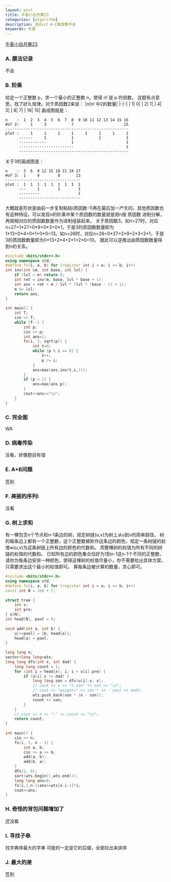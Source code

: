 ```yaml
---
layout: post
title: 牛客小白月赛23 
categories: [algorithm]
description: 连div2 A-C难度都不会 
keywords: 牛客
---
```


[牛客小白月赛23](https://ac.nowcoder.com/acm/contest/4784#question)
### A. 膜法记录
不会

### B. 阶乘
给定一个正整数 p，求一个最小的正整数 n，使得 n! 是 p 的倍数。
这题有点意思，找了好久规律。对于质因数2来说：
|n|n! 中2的数量|
|-|-|
| 1| 0|
| 2| 1|
| 4| 3|
| 8| 7|
| 16| 15|
画成图就是：
```
n    :  1  2  3  4  5  6  7  8  9 10 11 12 13 14 15 16
#of 2:     1     3           7                      15
------------------------------------------------------
plot :     1     1     1     1     1     1     1     1
      ------     1           1           1           1
      ------------           1                       1
      ------------------------                       1
      ------------------------------------------------
```
关于3的画成图是：
```
n    :  3  6  9 12 15 18 21 24 27
#of 3:  1     4        8       13
---------------------------------
plot :  1  1  1  1  1  1  1  1  1
      ---     1        1        1 
      ---------                 1  
      ---------------------------
```
大概就是形状是由前一步复制粘贴(质因数-1)再在最后加一产生的。其他质因数也有这种特征。可以发现n的阶乘中某个质因数的数量就是把n按 质因数 进制分解，再按相对应的质因数数量作为进制组装起来。
关于质因数3，如n=27时，对应n=27=1\*27+0\*9+0\*3+0\*1，于是3的质因数数量即为1\*13+0\*4+0\*1+0\*0=13。如n=26时，对应n=26=0\*27+2\*9+2\*3+2\*1，于是3的质因数数量即为0\*13+2\*4+2\*1+2\*0=10。
据此可以逆推出由质因数数量得到n的关系。
```c++
#include <bits/stdc++.h>
using namespace std;
#define fx(i, a, b) for (register int i = a; i <= b; i++)
int inv(int &m, int base, int lvl) {
    if (lvl > m) return 0;
    int ret = inv(m, base, lvl * base + 1);
    int ans = ret + m / lvl * (lvl * (base - 1) + 1);
    m %= lvl;
    return ans;
}
 
int main() {
    int T;
    cin >> T;
    while (T--) {
        int p;
        cin >> p;
        int ans=1;
        fx(i, 2, sqrt(p)) {
            int t=0;
            while (p % i == 0) {
                t++;
                p /= i;
            }
            ans=max(ans,inv(t,i,1));
        }
        if (p > 1) {
            ans=max(ans,p);
        }
        cout<<ans<<"\n";
    }
}
```

### C. 完全图
WA

### D. 病毒传染
没看，好像题目有错

### E. A+B问题
签到

### F. 美丽的序列I
没看

### G. 树上求和
有一棵包含n个节点和n-1条边的树，规定树链(u,v)为树上从u到v的简单路径。
树的每条边上都有一个正整数，这个正整数被称作这条边的颜色，规定一条树链的权值w(u,v)为这条树链上所有边的颜色的代数和。
而整棵树的权值为所有不同的树链的权值的代数和。
已知所有边的颜色集合恰好为1到n-1这n-1个不同的正整数，请你为每条边安排一种颜色，使得这棵树的权值尽量小，你不需要给出具体方案，只需要求出这个最小的权值即可。
算每条边被计算的数量，贪心即可。
```c++
#include <bits/stdc++.h>
using namespace std;
#define fx(i, a, b) for (register int i = a; i <= b; i++)
const int N = 1e6 + 7;
 
struct tree {
    int v;
    int pre;
} u[N];
int head[N], pool = 0;
 
void add(int a, int b) {
    u[++pool] = {b, head[a]};
    head[a] = pool;
}
 
long long n;
vector<long long>wts;
long long dfs(int x, int dad) {
    long long count = 1;
    for (int i = head[x]; i; i = u[i].pre) {
        if (u[i].v != dad) {
            long long son = dfs(u[i].v, x);
            // cout << x << "x.son" << son << "\n";
            // cout << "weight=" << son * (n - son) << endl;
            wts.push_back(son * (n - son));
            count += son;
        }
    }
    // cout << x << ":" << count << "\n";
    return count;
}
 
int main() {
    cin >> n;
    fx(i, 1, n - 1) {
        int a, b;
        cin >> a >> b;
        add(a, b);
        add(b, a);
    }
    dfs(1, 0);
    sort(wts.begin(),wts.end());
    long long ans=0;
    fx(i,1,n-1)ans+=wts[n-i-1]*i;
    cout<<ans;
}
```

### H. 奇怪的背包问题增加了
还没看

### I. 寻找子串
找字典序最大的字串
可能的一定是它的后缀，全部拉出来排序

### J. 最大的差
签到
